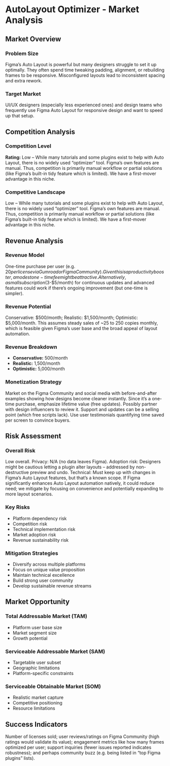 # AutoLayout Optimizer - Market Analysis

## Market Overview

### Problem Size
Figma’s Auto Layout is powerful but many designers struggle to set it up optimally. They often spend time tweaking padding, alignment, or rebuilding frames to be responsive. Misconfigured layouts lead to inconsistent spacing and extra rework.

### Target Market
UI/UX designers (especially less experienced ones) and design teams who frequently use Figma Auto Layout for responsive design and want to speed up that setup.

## Competition Analysis

### Competition Level
**Rating:** Low – While many tutorials and some plugins exist to help with Auto Layout, there is no widely used “optimizer” tool. Figma’s own features are manual. Thus, competition is primarily manual workflow or partial solutions (like Figma’s built-in tidy feature which is limited). We have a first-mover advantage in this niche.

### Competitive Landscape
Low – While many tutorials and some plugins exist to help with Auto Layout, there is no widely used “optimizer” tool. Figma’s own features are manual. Thus, competition is primarily manual workflow or partial solutions (like Figma’s built-in tidy feature which is limited). We have a first-mover advantage in this niche.

## Revenue Analysis

### Revenue Model
One-time purchase per user (e.g. $20 per license via Gumroad or Figma Community). Given this is a productivity booster, a modest one-time fee might be attractive. Alternatively, a small subscription ($3-$5/month) for continuous updates and advanced features could work if there’s ongoing improvement (but one-time is simpler).

### Revenue Potential
Conservative: $500/month; Realistic: $1,500/month; Optimistic: $5,000/month. This assumes steady sales of ~25 to 250 copies monthly, which is feasible given Figma’s user base and the broad appeal of layout automation.

### Revenue Breakdown
- **Conservative:** 500/month
- **Realistic:** 1,500/month
- **Optimistic:** 5,000/month

### Monetization Strategy
Market on the Figma Community and social media with before-and-after examples showing how designs become cleaner instantly. Since it’s a one-time purchase, emphasize lifetime value (free updates). Possibly partner with design influencers to review it. Support and updates can be a selling point (which free scripts lack). Use user testimonials quantifying time saved per screen to convince buyers.

## Risk Assessment

### Overall Risk
Low overall. Privacy: N/A (no data leaves Figma). Adoption risk: Designers might be cautious letting a plugin alter layouts – addressed by non-destructive preview and undo. Technical: Must keep up with changes in Figma’s Auto Layout features, but that’s a known scope. If Figma significantly enhances Auto Layout automation natively, it could reduce need; we mitigate by focusing on convenience and potentially expanding to more layout scenarios.

### Key Risks
- Platform dependency risk
- Competition risk
- Technical implementation risk
- Market adoption risk
- Revenue sustainability risk

### Mitigation Strategies
- Diversify across multiple platforms
- Focus on unique value proposition
- Maintain technical excellence
- Build strong user community
- Develop sustainable revenue streams

## Market Opportunity

### Total Addressable Market (TAM)
- Platform user base size
- Market segment size
- Growth potential

### Serviceable Addressable Market (SAM)
- Targetable user subset
- Geographic limitations
- Platform-specific constraints

### Serviceable Obtainable Market (SOM)
- Realistic market capture
- Competitive positioning
- Resource limitations

## Success Indicators
Number of licenses sold; user reviews/ratings on Figma Community (high ratings would validate its value); engagement metrics like how many frames optimized per user; support inquiries (fewer issues reported indicates robustness); and perhaps community buzz (e.g. being listed in “top Figma plugins” lists).

